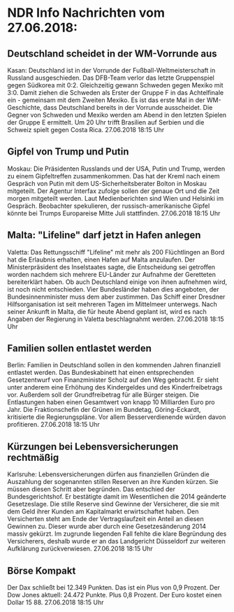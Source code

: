 # NDR Info Nachrichten vom 27.06.2018:


## Deutschland scheidet in der WM-Vorrunde aus
Kasan:	Deutschland ist in der Vorrunde der Fußball-Weltmeisterschaft in Russland ausgeschieden. Das DFB-Team verlor das letzte Gruppenspiel gegen Südkorea mit 0:2. Gleichzeitig gewann Schweden gegen Mexiko mit 3:0. Damit ziehen die Schweden als Erster der Gruppe F in das Achtelfinale ein - gemeinsam mit dem Zweiten Mexiko. Es ist das erste Mal in der WM-Geschichte, dass Deutschland bereits in der Vorrunde ausscheidet. Die Gegner von Schweden und Mexiko werden am Abend in den letzten Spielen der Gruppe E ermittelt. Um 20 Uhr trifft Brasilien auf Serbien und die Schweiz spielt gegen Costa Rica. 27.06.2018 18:15 Uhr 

## Gipfel von Trump und Putin
Moskau: Die Präsidenten Russlands und der USA, Putin und Trump, werden zu einem Gipfeltreffen zusammenkommen. Das hat der Kreml nach einem Gespräch von Putin mit dem US-Sicherheitsberater Bolton in Moskau mitgeteilt. Der Agentur Interfax zufolge sollen der genaue Ort und die Zeit morgen mitgeteilt werden. Laut Medienberichten sind Wien und Helsinki im Gespräch. Beobachter spekulieren, der russisch-amerikanische Gipfel könnte bei Trumps Europareise Mitte Juli stattfinden. 27.06.2018 18:15 Uhr 

## Malta: "Lifeline" darf jetzt in Hafen anlegen
Valetta:	Das Rettungsschiff "Lifeline" mit mehr als 200 Flüchtlingen an Bord hat die Erlaubnis erhalten, einen Hafen auf Malta anzulaufen. Der Ministerpräsident des Inselstaates sagte, die Entscheidung sei getroffen worden nachdem sich mehrere EU-Länder zur Aufnahme der Geretteten bereiterklärt haben. Ob auch Deutschland einige von ihnen aufnehmen wird, ist noch nicht entschieden. Vier Bundesländer haben dies angeboten, der Bundesinnenminister muss dem aber zustimmen. Das Schiff einer Dresdner Hilfsorganisation ist seit mehreren Tagen im Mittelmeer unterwegs. Nach seiner Ankunft in Malta, die für heute Abend geplant ist, wird es nach Angaben der Regierung in Valetta beschlagnahmt werden. 27.06.2018 18:15 Uhr 

## Familien sollen entlastet werden
Berlin: Familien in Deutschland sollen in den kommenden Jahren finanziell entlastet werden. Das Bundeskabinett hat einen entsprechenden Gesetzentwurf von Finanzminister Scholz auf den Weg gebracht. Er sieht unter anderem eine Erhöhung des Kindergeldes und des Kinderfreibetrags vor. Außerdem soll der Grundfreibetrag für alle Bürger steigen. Die Entlastungen haben einen Gesamtwert von knapp 10 Milliarden Euro pro Jahr. Die Fraktionschefin der Grünen im Bundetag, Göring-Eckardt, kritisierte die Regierungspläne. Vor allem Besserverdienende würden davon profitieren. 27.06.2018 18:15 Uhr 

## Kürzungen bei Lebensversicherungen rechtmäßig
Karlsruhe: Lebensversicherungen dürfen aus finanziellen Gründen die Auszahlung der sogenannten stillen Reserven an ihre Kunden kürzen. Sie müssen diesen Schritt aber begründen. Das entschied der Bundesgerichtshof. Er bestätigte damit im Wesentlichen die 2014 geänderte Gesetzeslage. Die stille Reserve sind Gewinne der Versicherer, die sie mit dem Geld ihrer Kunden am Kapitalmarkt erwirtschaftet haben. Den Versicherten steht am Ende der Vertragslaufzeit ein Anteil an diesen Gewinnen zu. Dieser wurde aber durch eine Gesetzesänderung 2014 massiv gekürzt. Im zugrunde liegenden Fall fehlte die klare Begründung des Versicherers, deshalb wurde er an das Landgericht Düsseldorf zur weiteren Aufklärung zurückverwiesen. 27.06.2018 18:15 Uhr 

## Börse Kompakt
Der Dax schließt bei 12.349 Punkten. Das ist ein Plus von 0,9 Prozent. Der Dow Jones aktuell: 24.472 Punkte. Plus 0,8 Prozent. Der Euro kostet einen Dollar 15 88. 27.06.2018 18:15 Uhr 
